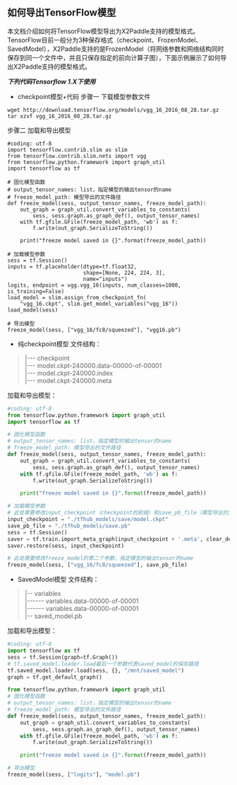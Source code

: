 ## 如何导出TensorFlow模型

本文档介绍如何将TensorFlow模型导出为X2Paddle支持的模型格式。
TensorFlow目前一般分为3种保存格式（checkpoint、FrozenModel、SavedModel），X2Paddle支持的是FrozenModel（将网络参数和网络结构同时保存到同一个文件中，并且只保存指定的前向计算子图），下面示例展示了如何导出X2Paddle支持的模型格式。

***下列代码Tensorflow 1.X下使用***
- checkpoint模型+代码
步骤一 下载模型参数文件
```
wget http://download.tensorflow.org/models/vgg_16_2016_08_28.tar.gz
tar xzvf vgg_16_2016_08_28.tar.gz
```

步骤二 加载和导出模型
```
#coding: utf-8
import tensorflow.contrib.slim as slim
from tensorflow.contrib.slim.nets import vgg
from tensorflow.python.framework import graph_util
import tensorflow as tf

# 固化模型函数
# output_tensor_names: list，指定模型的输出tensor的name
# freeze_model_path: 模型导出的文件路径
def freeze_model(sess, output_tensor_names, freeze_model_path):
    out_graph = graph_util.convert_variables_to_constants(
        sess, sess.graph.as_graph_def(), output_tensor_names)
    with tf.gfile.GFile(freeze_model_path, 'wb') as f:
        f.write(out_graph.SerializeToString())

    print("freeze model saved in {}".format(freeze_model_path))

# 加载模型参数
sess = tf.Session()
inputs = tf.placeholder(dtype=tf.float32,
                        shape=[None, 224, 224, 3],
                        name="inputs")
logits, endpoint = vgg.vgg_16(inputs, num_classes=1000, is_training=False)
load_model = slim.assign_from_checkpoint_fn(
    "vgg_16.ckpt", slim.get_model_variables("vgg_16"))
load_model(sess)

# 导出模型
freeze_model(sess, ["vgg_16/fc8/squeezed"], "vgg16.pb")
```
- 纯checkpoint模型
文件结构：
> |--- checkpoint  
> |--- model.ckpt-240000.data-00000-of-00001  
> |--- model.ckpt-240000.index  
> |--- model.ckpt-240000.meta  

加载和导出模型：
```python
#coding: utf-8
from tensorflow.python.framework import graph_util
import tensorflow as tf

# 固化模型函数
# output_tensor_names: list，指定模型的输出tensor的name
# freeze_model_path: 模型导出的文件路径
def freeze_model(sess, output_tensor_names, freeze_model_path):
    out_graph = graph_util.convert_variables_to_constants(
        sess, sess.graph.as_graph_def(), output_tensor_names)
    with tf.gfile.GFile(freeze_model_path, 'wb') as f:
        f.write(out_graph.SerializeToString())

    print("freeze model saved in {}".format(freeze_model_path))

# 加载模型参数
# 此处需要修改input_checkpoint（checkpoint的前缀）和save_pb_file（模型导出的文件路径）
input_checkpoint = "./tfhub_models/save/model.ckpt"
save_pb_file = "./tfhub_models/save.pb"
sess = tf.Session()
saver = tf.train.import_meta_graph(input_checkpoint + '.meta', clear_devices=True)
saver.restore(sess, input_checkpoint)

# 此处需要修改freeze_model的第二个参数，指定模型的输出tensor的name
freeze_model(sess, ["vgg_16/fc8/squeezed"], save_pb_file)
```

- SavedModel模型
文件结构：
> |-- variables  
> |------ variables.data-00000-of-00001  
> |------ variables.data-00000-of-00001  
> |-- saved_model.pb  

加载和导出模型：
```python
#coding: utf-8
import tensorflow as tf
sess = tf.Session(graph=tf.Graph())
# tf.saved_model.loader.load最后一个参数代表saved_model的保存路径
tf.saved_model.loader.load(sess, {}, "/mnt/saved_model")
graph = tf.get_default_graph()

from tensorflow.python.framework import graph_util
# 固化模型函数
# output_tensor_names: list，指定模型的输出tensor的name
# freeze_model_path: 模型导出的文件路径
def freeze_model(sess, output_tensor_names, freeze_model_path):
    out_graph = graph_util.convert_variables_to_constants(
        sess, sess.graph.as_graph_def(), output_tensor_names)
    with tf.gfile.GFile(freeze_model_path, 'wb') as f:
        f.write(out_graph.SerializeToString())

    print("freeze model saved in {}".format(freeze_model_path))

# 导出模型
freeze_model(sess, ["logits"], "model.pb")
```
